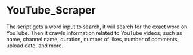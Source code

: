 # YouTube_Scraper
The script gets a word input to search, it will search for the exact word on YouTube. Then it crawls information related to YouTube videos; such as name, channel name, duration, number of likes, number of comments, upload date, and more.
